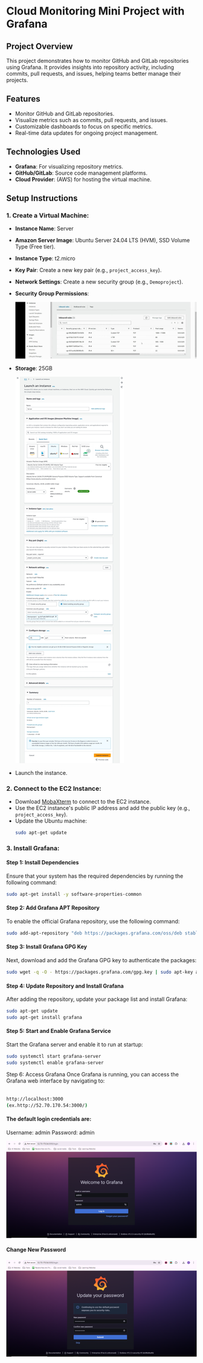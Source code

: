 # Cloud Monitoring Mini Project with Grafana

## Project Overview

This project demonstrates how to monitor GitHub and GitLab repositories using Grafana. It provides insights into repository activity, including commits, pull requests, and issues, helping teams better manage their projects.

## Features

- Monitor GitHub and GitLab repositories.
- Visualize metrics such as commits, pull requests, and issues.
- Customizable dashboards to focus on specific metrics.
- Real-time data updates for ongoing project management.

## Technologies Used

- **Grafana**: For visualizing repository metrics.
- **GitHub/GitLab**: Source code management platforms.
- **Cloud Provider**: (AWS) for hosting the virtual machine.

## Setup Instructions

### 1. **Create a Virtual Machine**:
   - **Instance Name**: Server
   - **Amazon Server Image**: Ubuntu Server 24.04 LTS (HVM), SSD Volume Type (Free tier).
   - **Instance Type**: t2.micro
   - **Key Pair**: Create a new key pair (e.g., `project_access_key`).
   - **Network Settings**: Create a new security group (e.g., `Demoproject`).
   - **Security Group Permissions**:
     
     ![AWS Security Group](https://github.com/anil-rupnar/Cloud-Monitoring-Mini-Project-with-Grafana/blob/main/images/aws%20security%20group.jpg)
    
   - **Storage**: 25GB
    
     ![AWS Storage](https://github.com/anil-rupnar/Cloud-Monitoring-Mini-Project-with-Grafana/blob/main/images/Aws.jpg)
    
   - Launch the instance.

### 2. **Connect to the EC2 Instance**:
   - Download [MobaXterm](https://mobaxterm.mobatek.net/download.html) to connect to the EC2 instance.
   - Use the EC2 instance's public IP address and add the public key (e.g., `project_access_key`).
   - Update the Ubuntu machine:
     ```bash
     sudo apt-get update
     ```

### 3. **Install Grafana**:

#### Step 1: Install Dependencies

Ensure that your system has the required dependencies by running the following command:

```bash
sudo apt-get install -y software-properties-common
```

#### Step 2: Add Grafana APT Repository

To enable the official Grafana repository, use the following command:

```bash
sudo add-apt-repository "deb https://packages.grafana.com/oss/deb stable main"

```

#### Step 3: Install Grafana GPG Key

Next, download and add the Grafana GPG key to authenticate the packages:

```bash
sudo wget -q -O - https://packages.grafana.com/gpg.key | sudo apt-key add -
```

#### Step 4: Update Repository and Install Grafana
After adding the repository, update your package list and install Grafana:

```bash
sudo apt-get update
sudo apt-get install grafana
```

#### Step 5: Start and Enable Grafana Service

Start the Grafana server and enable it to run at startup:

```bash
sudo systemctl start grafana-server
sudo systemctl enable grafana-server
```
Step 6: Access Grafana
Once Grafana is running, you can access the Grafana web interface by navigating to:

```bash

http://localhost:3000
(ex.http://52.70.170.54:3000/)
```
#### The default login credentials are:

Username: admin
Password: admin

 ![AWS Storage](https://github.com/anil-rupnar/Cloud-Monitoring-Mini-Project-with-Grafana/blob/main/images/5.png)

  
#### Change New Password 

 ![AWS Storage](https://github.com/anil-rupnar/Cloud-Monitoring-Mini-Project-with-Grafana/blob/main/images/6.png)


 
